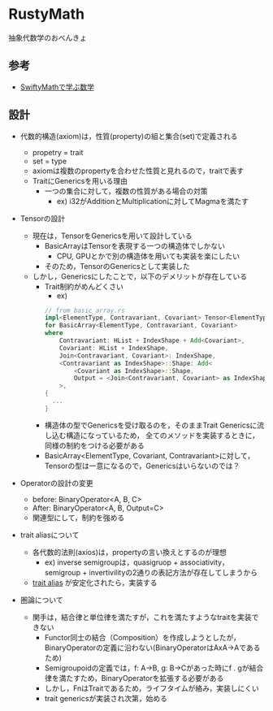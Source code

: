 # RustyMath
 
抽象代数学のおべんきょ

## 参考

- [SwiftyMathで学ぶ数学](https://speakerdeck.com/taketo1024/swiftymathdexue-bushu-xue-chou-xiang-dai-shu-xue?slide=16)

## 設計

- 代数的構造(axiom)は，性質(property)の組と集合(set)で定義される
  - propetry = trait
  - set = type
  - axiomは複数のpropertyを合わせた性質と見れるので，traitで表す
  - TraitにGenericsを用いる理由
    - 一つの集合に対して，複数の性質がある場合の対策
      - ex) i32がAdditionとMultiplicationに対してMagmaを満たす
- Tensorの設計
  - 現在は，TensorをGenericsを用いて設計している
    - BasicArrayはTensorを表現する一つの構造体でしかない
      - CPU, GPUとかで別の構造体を用いても実装を楽にしたい
    - そのため，TensorのGenericsとして実装した
  - しかし，Genericsにしたことで，以下のデメリットが存在している
    - Trait制約がめんどくさい
      - ex)
      ```rust
      // from basic_array.rs
      impl<ElementType, Contravariant, Covariant> Tensor<ElementType, Contravariant, Covariant>
      for BasicArray<ElementType, Contravariant, Covariant>
      where
          Contravariant: HList + IndexShape + Add<Covariant>,
          Covariant: HList + IndexShape,
          Join<Contravariant, Covariant>: IndexShape,
          <Contravariant as IndexShape>::Shape: Add<
              <Covariant as IndexShape>::Shape,
              Output = <Join<Contravariant, Covariant> as IndexShape>::Shape,
          >,
      {
        ...
      }
      ```
    - 構造体の型でGenericsを受け取るのを，そのままTrait Genericsに流し込む構造になっているため，
      全てのメソッドを実装するときに，同様の制約をつける必要がある
    - BasicArray<ElementType, Covariant, Contravariant>に対して，Tensorの型は一意になるので，Genericsはいらないのでは？
- Operatorの設計の変更
  - before: BinaryOperator<A, B, C>
  - After: BinaryOperator<A, B, Output=C>
  - 関連型にして，制約を強める

- trait aliasについて
  - 各代数的法則(axios)は，propertyの言い換えとするのが理想
    - ex) inverse semigroupは，quasigruop + associativity，semigroup + invertivilityの2通りの表記方法が存在してしまうから
  - [trait alias](https://github.com/rust-lang/rust/issues/41517) が安定化されたら，実装する

- 圏論について
  - 関手は，結合律と単位律を満たすが，これを満たすようなtraitを実装できない
    - Functor同士の結合（Composition）を作成しようとしたが，BinaryOperatorの定義に沿わない(BinaryOperatorはAxA->Aであるため)
    - Semigroupoidの定義では，f: A->B, g: B->Cがあった時にf . gが結合律を満たすため，BinaryOperatorを拡張する必要がある
    - しかし，FnはTraitであるため，ライフタイムが絡み，実装しにくい
    - trait genericsが実装され次第，始める